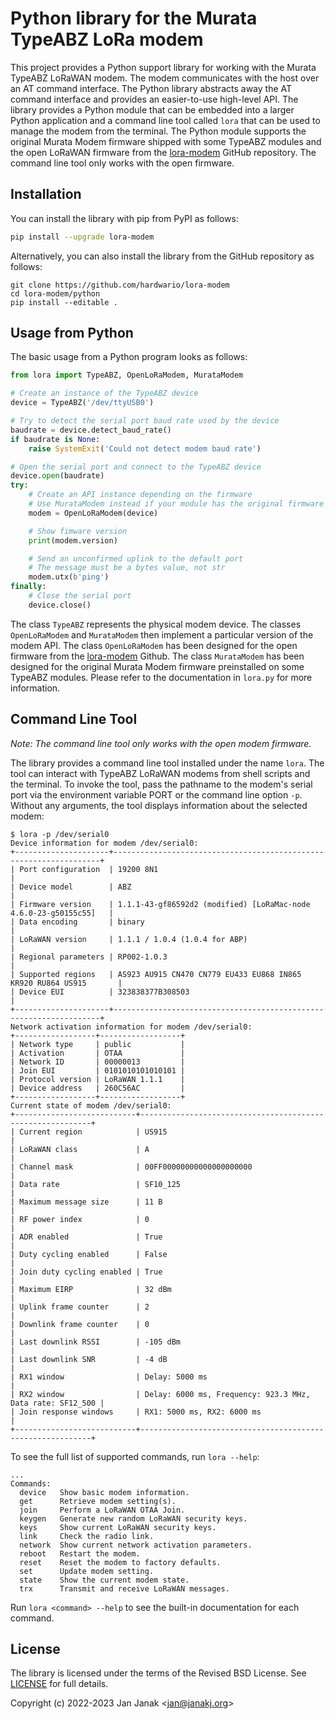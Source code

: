 # Python library for the Murata TypeABZ LoRa modem

This project provides a Python support library for working with the Murata TypeABZ LoRaWAN modem. The modem communicates with the host over an AT command interface. The Python library abstracts away the AT command interface and provides an easier-to-use high-level API. The library provides a Python module that can be embedded into a larger Python application and a command line tool called `lora` that can be used to manage the modem from the terminal. The Python module supports the original Murata Modem firmware shipped with some TypeABZ modules and the open LoRaWAN firmware from the [lora-modem](https://github.com/hardwario/lora-modem) GitHub repository. The command line tool only works with the open firmware.

## Installation
You can install the library with pip from PyPI as follows:
```sh
pip install --upgrade lora-modem
```
Alternatively, you can also install the library from the GitHub repository as follows:
```
git clone https://github.com/hardwario/lora-modem
cd lora-modem/python
pip install --editable .
```

## Usage from Python
The basic usage from a Python program looks as follows:
```python
from lora import TypeABZ, OpenLoRaModem, MurataModem

# Create an instance of the TypeABZ device
device = TypeABZ('/dev/ttyUSB0')

# Try to detect the serial port baud rate used by the device
baudrate = device.detect_baud_rate()
if baudrate is None:
    raise SystemExit('Could not detect modem baud rate')

# Open the serial port and connect to the TypeABZ device
device.open(baudrate)
try:
    # Create an API instance depending on the firmware
    # Use MurataModem instead if your module has the original firmware
    modem = OpenLoRaModem(device)

    # Show fimware version
    print(modem.version)

    # Send an unconfirmed uplink to the default port
    # The message must be a bytes value, not str
    modem.utx(b'ping')
finally:
    # Close the serial port
    device.close()
```
The class `TypeABZ` represents the physical modem device. The classes `OpenLoRaModem` and `MurataModem` then implement a particular version of the modem API. The class `OpenLoRaModem` has been designed for the open firmware from the [lora-modem](https://github.com/hardwario/lora-modem) Github. The class `MurataModem` has been designed for the original Murata Modem firmware preinstalled on some TypeABZ modules. Please refer to the documentation in `lora.py` for more information.

## Command Line Tool

*Note: The command line tool only works with the open modem firmware.*

The library provides a command line tool installed under the name `lora`. The tool can interact with TypeABZ LoRaWAN modems from shell scripts and the terminal. To invoke the tool, pass the pathname to the modem's serial port via the environment variable PORT or the command line option `-p`. Without any arguments, the tool displays information about the selected modem:
```
$ lora -p /dev/serial0
Device information for modem /dev/serial0:
+---------------------+-------------------------------------------------------------------+
| Port configuration  | 19200 8N1                                                         |
| Device model        | ABZ                                                               |
| Firmware version    | 1.1.1-43-gf86592d2 (modified) [LoRaMac-node 4.6.0-23-g50155c55]   |
| Data encoding       | binary                                                            |
| LoRaWAN version     | 1.1.1 / 1.0.4 (1.0.4 for ABP)                                     |
| Regional parameters | RP002-1.0.3                                                       |
| Supported regions   | AS923 AU915 CN470 CN779 EU433 EU868 IN865 KR920 RU864 US915       |
| Device EUI          | 323838377B308503                                                  |
+---------------------+-------------------------------------------------------------------+
Network activation information for modem /dev/serial0:
+------------------+------------------+
| Network type     | public           |
| Activation       | OTAA             |
| Network ID       | 00000013         |
| Join EUI         | 0101010101010101 |
| Protocol version | LoRaWAN 1.1.1    |
| Device address   | 260C56AC         |
+------------------+------------------+
Current state of modem /dev/serial0:
+---------------------------+-----------------------------------------------------------+
| Current region            | US915                                                     |
| LoRaWAN class             | A                                                         |
| Channel mask              | 00FF00000000000000000000                                  |
| Data rate                 | SF10_125                                                  |
| Maximum message size      | 11 B                                                      |
| RF power index            | 0                                                         |
| ADR enabled               | True                                                      |
| Duty cycling enabled      | False                                                     |
| Join duty cycling enabled | True                                                      |
| Maximum EIRP              | 32 dBm                                                    |
| Uplink frame counter      | 2                                                         |
| Downlink frame counter    | 0                                                         |
| Last downlink RSSI        | -105 dBm                                                  |
| Last downlink SNR         | -4 dB                                                     |
| RX1 window                | Delay: 5000 ms                                            |
| RX2 window                | Delay: 6000 ms, Frequency: 923.3 MHz, Data rate: SF12_500 |
| Join response windows     | RX1: 5000 ms, RX2: 6000 ms                                |
+---------------------------+-----------------------------------------------------------+
```
To see the full list of supported commands, run `lora --help`:
```
...
Commands:
  device   Show basic modem information.
  get      Retrieve modem setting(s).
  join     Perform a LoRaWAN OTAA Join.
  keygen   Generate new random LoRaWAN security keys.
  keys     Show current LoRaWAN security keys.
  link     Check the radio link.
  network  Show current network activation parameters.
  reboot   Restart the modem.
  reset    Reset the modem to factory defaults.
  set      Update modem setting.
  state    Show the current modem state.
  trx      Transmit and receive LoRaWAN messages.
```
Run `lora <command> --help` to see the built-in documentation for each command.

## License

The library is licensed under the terms of the Revised BSD License. See [LICENSE](https://github.com/hardwario/lora-modem/blob/main/python/LICENSE) for full details.

Copyright (c) 2022-2023 Jan Janak \<jan@janakj.org\>
